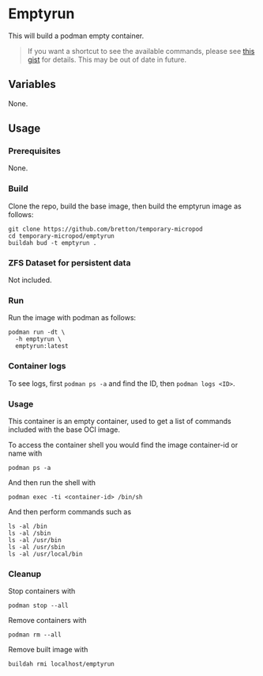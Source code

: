# Emptyrun

This will build a podman empty container.

> If you want a shortcut to see the available commands, please see [this gist](https://gist.github.com/bretton/7ef755486bcd08894ae3d01ae2df92b2) for details. This may be out of date in future.

## Variables

None.

## Usage

### Prerequisites

None.

### Build

Clone the repo, build the base image, then build the emptyrun image as follows:

```
git clone https://github.com/bretton/temporary-micropod
cd temporary-micropod/emptyrun
buildah bud -t emptyrun .
```

### ZFS Dataset for persistent data

Not included.

### Run

Run the image with podman as follows:

```
podman run -dt \
  -h emptyrun \
  emptyrun:latest
```

### Container logs

To see logs, first `podman ps -a` and find the ID, then `podman logs <ID>`.

### Usage

This container is an empty container, used to get a list of commands included with the base OCI image.

To access the container shell you would find the image container-id or name with
```
podman ps -a
```

And then run the shell with
```
podman exec -ti <container-id> /bin/sh
```

And then perform commands such as
```
ls -al /bin
ls -al /sbin
ls -al /usr/bin
ls -al /usr/sbin
ls -al /usr/local/bin
```


### Cleanup

Stop containers with

```
podman stop --all
```

Remove containers with

```
podman rm --all
```

Remove built image with

```
buildah rmi localhost/emptyrun
```

